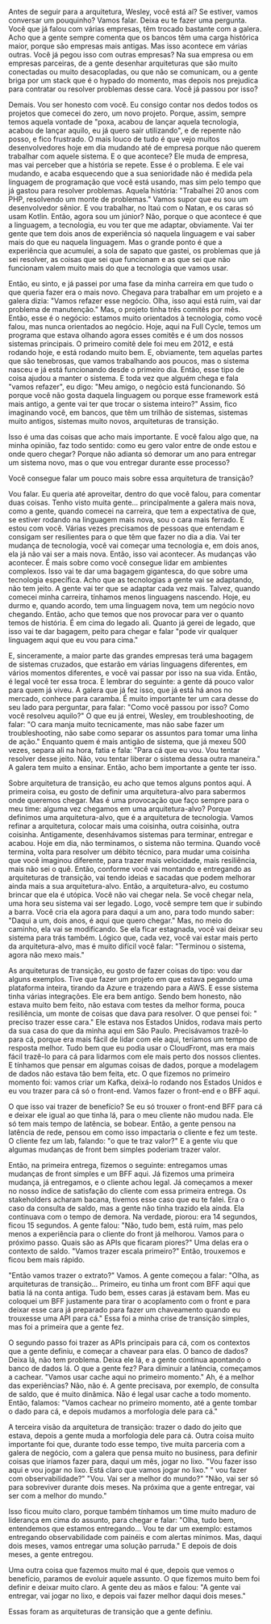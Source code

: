 Antes de seguir para a arquitetura, Wesley, você está aí? Se estiver, vamos conversar um pouquinho? Vamos falar. Deixa eu te fazer uma pergunta. Você que já falou com várias empresas, têm trocado bastante com a galera. Acho que a gente sempre comenta que os bancos têm uma carga histórica maior, porque são empresas mais antigas. Mas isso acontece em várias outras. Você já pegou isso com outras empresas? Na sua empresa ou em empresas parceiras, de a gente desenhar arquiteturas que são muito conectadas ou muito desacopladas, ou que não se comunicam, ou a gente briga por um stack que é o hypado do momento, mas depois nos prejudica para contratar ou resolver problemas desse cara. Você já passou por isso?

Demais. Vou ser honesto com você. Eu consigo contar nos dedos todos os projetos que comecei do zero, um novo projeto. Porque, assim, sempre temos aquela vontade de "poxa, acabou de lançar aquela tecnologia, acabou de lançar aquilo, eu já quero sair utilizando", e de repente não posso, e fico frustrado. O mais louco de tudo é que vejo muitos desenvolvedores hoje em dia mudando até de empresa porque não querem trabalhar com aquele sistema. E o que acontece? Ele muda de empresa, mas vai perceber que a história se repete. Esse é o problema. E ele vai mudando, e acaba esquecendo que a sua senioridade não é medida pela linguagem de programação que você está usando, mas sim pelo tempo que já gastou para resolver problemas. Aquela história: "Trabalhei 20 anos com PHP, resolvendo um monte de problemas." Vamos supor que eu sou um desenvolvedor sênior. E vou trabalhar, no Itaú com o Natan, e os caras só usam Kotlin. Então, agora sou um júnior? Não, porque o que acontece é que a linguagem, a tecnologia, eu vou ter que me adaptar, obviamente. Vai ter gente que tem dois anos de experiência só naquela linguagem e vai saber mais do que eu naquela linguagem. Mas o grande ponto é que a experiência que acumulei, a sola de sapato que gastei, os problemas que já sei resolver, as coisas que sei que funcionam e as que sei que não funcionam valem muito mais do que a tecnologia que vamos usar.

Então, eu sinto, e já passei por uma fase da minha carreira em que tudo o que queria fazer era o mais novo. Chegava para trabalhar em um projeto e a galera dizia: "Vamos refazer esse negócio. Olha, isso aqui está ruim, vai dar problema de manutenção." Mas, o projeto tinha três comitês por mês. Então, esse é o negócio: estamos muito orientados à tecnologia, como você falou, mas nunca orientados ao negócio. Hoje, aqui na Full Cycle, temos um programa que estava olhando agora esses comitês e é um dos nossos sistemas principais. O primeiro comitê dele foi meu em 2012, e está rodando hoje, e está rodando muito bem. E, obviamente, tem aquelas partes que são tenebrosas, que vamos trabalhando aos poucos, mas o sistema nasceu e já está funcionando desde o primeiro dia. Então, esse tipo de coisa ajudou a manter o sistema. E toda vez que alguém chega e fala "vamos refazer", eu digo: "Meu amigo, o negócio está funcionando. Só porque você não gosta daquela linguagem ou porque esse framework está mais antigo, a gente vai ter que trocar o sistema inteiro?" Assim, fico imaginando você, em bancos, que têm um trilhão de sistemas, sistemas muito antigos, sistemas muito novos, arquiteturas de transição.

Isso é uma das coisas que acho mais importante. E você falou algo que, na minha opinião, faz todo sentido: como eu gero valor entre de onde estou e onde quero chegar? Porque não adianta só demorar um ano para entregar um sistema novo, mas o que vou entregar durante esse processo?

Você consegue falar um pouco mais sobre essa arquitetura de transição?

Vou falar. Eu queria até aproveitar, dentro do que você falou, para comentar duas coisas. Tenho visto muita gente… principalmente a galera mais nova, como a gente, quando comecei na carreira, que tem a expectativa de que, se estiver rodando na linguagem mais nova, sou o cara mais ferrado. E estou com você. Várias vezes precisamos de pessoas que entendam e consigam ser resilientes para o que têm que fazer no dia a dia. Vai ter mudança de tecnologia, você vai começar uma tecnologia e, em dois anos, ela já não vai ser a mais nova. Então, isso vai acontecer. As mudanças vão acontecer. É mais sobre como você consegue lidar em ambientes complexos. Isso vai te dar uma bagagem gigantesca, do que sobre uma tecnologia específica. Acho que as tecnologias a gente vai se adaptando, não tem jeito. A gente vai ter que se adaptar cada vez mais. Talvez, quando comecei minha carreira, tínhamos menos linguagens nascendo. Hoje, eu durmo e, quando acordo, tem uma linguagem nova, tem um negócio novo chegando. Então, acho que temos que nos provocar para ver o quanto temos de história. É em cima do legado ali. Quanto já gerei de legado, que isso vai te dar bagagem, peito para chegar e falar "pode vir qualquer linguagem aqui que eu vou para cima."

E, sinceramente, a maior parte das grandes empresas terá uma bagagem de sistemas cruzados, que estarão em várias linguagens diferentes, em vários momentos diferentes, e você vai passar por isso na sua vida. Então, é legal você ter essa troca. E lembrar do seguinte: a gente dá pouco valor para quem já viveu. A galera que já fez isso, que já está há anos no mercado, conhece para caramba. É muito importante ter um cara desse do seu lado para perguntar, para falar: "Como você passou por isso? Como você resolveu aquilo?" O que eu já entrei, Wesley, em troubleshooting, de falar: "O cara manja muito tecnicamente, mas não sabe fazer um troubleshooting, não sabe como separar os assuntos para tomar uma linha de ação." Enquanto quem é mais antigão de sistema, que já mexeu 500 vezes, separa ali na hora, fatia e fala: "Para cá que eu vou. Vou tentar resolver desse jeito. Não, vou tentar liberar o sistema dessa outra maneira." A galera tem muito a ensinar. Então, acho bem importante a gente ter isso.

Sobre arquitetura de transição, eu acho que temos alguns pontos aqui. A primeira coisa, eu gosto de definir uma arquitetura-alvo para sabermos onde queremos chegar. Mas é uma provocação que faço sempre para o meu time: alguma vez chegamos em uma arquitetura-alvo? Porque definimos uma arquitetura-alvo, que é a arquitetura de tecnologia. Vamos refinar a arquitetura, colocar mais uma coisinha, outra coisinha, outra coisinha. Antigamente, desenhávamos sistemas para terminar, entregar e acabou. Hoje em dia, não terminamos, o sistema não termina. Quando você termina, volta para resolver um débito técnico, para mudar uma coisinha que você imaginou diferente, para trazer mais velocidade, mais resiliência, mais não sei o quê. Então, conforme você vai montando e entregando as arquiteturas de transição, vai tendo ideias e sacadas que podem melhorar ainda mais a sua arquitetura-alvo. Então, a arquitetura-alvo, eu costumo brincar que ela é utópica. Você não vai chegar nela. Se você chegar nela, uma hora seu sistema vai ser legado. Logo, você sempre tem que ir subindo a barra. Você cria ela agora para daqui a um ano, para todo mundo saber: "Daqui a um, dois anos, é aqui que quero chegar." Mas, no meio do caminho, ela vai se modificando. Se ela ficar estagnada, você vai deixar seu sistema para trás também. Lógico que, cada vez, você vai estar mais perto da arquitetura-alvo, mas é muito difícil você falar: "Terminou o sistema, agora não mexo mais."

As arquiteturas de transição, eu gosto de fazer coisas do tipo: vou dar alguns exemplos. Tive que fazer um projeto em que estava pegando uma plataforma inteira, tirando da Azure e trazendo para a AWS. E esse sistema tinha várias integrações. Ele era bem antigo. Sendo bem honesto, não estava muito bem feito, não estava com testes da melhor forma, pouca resiliência, um monte de coisas que dava para resolver. O que pensei foi: " preciso trazer esse cara." Ele estava nos Estados Unidos, rodava mais perto da sua casa do que da minha aqui em São Paulo. Precisávamos trazê-lo para cá, porque era mais fácil de lidar com ele aqui, teríamos um tempo de resposta melhor. Tudo bem que eu podia usar o CloudFront, mas era mais fácil trazê-lo para cá para lidarmos com ele mais perto dos nossos clientes. E tínhamos que pensar em algumas coisas de dados, porque a modelagem de dados não estava tão bem feita, etc. O que fizemos no primeiro momento foi: vamos criar um Kafka, deixá-lo rodando nos Estados Unidos e eu vou trazer para cá só o front-end. Vamos fazer o front-end e o BFF aqui.

O que isso vai trazer de benefício? Se eu só trouxer o front-end BFF para cá e deixar ele igual ao que tinha lá, para o meu cliente não mudou nada. Ele só tem mais tempo de latência, se bobear. Então, a gente pensou na latência de rede, pensou em como isso impactaria o cliente e fez um teste. O cliente fez um lab, falando: "o que te traz valor?" E a gente viu que algumas mudanças de front bem simples poderiam trazer valor.

Então, na primeira entrega, fizemos o seguinte: entregamos umas mudanças de front simples e um BFF aqui. Já fizemos uma primeira mudança, já entregamos, e o cliente achou legal. Já começamos a mexer no nosso índice de satisfação do cliente com essa primeira entrega. Os stakeholders acharam bacana, tivemos esse caso que eu te falei. Era o caso da consulta de saldo, mas a gente não tinha trazido ela ainda. Ela continuava com o tempo de demora. Na verdade, piorou: era 14 segundos, ficou 15 segundos. A gente falou: "Não, tudo bem, está ruim, mas pelo menos a experiência para o cliente do front já melhorou. Vamos para o próximo passo. Quais são as APIs que ficaram piores?" Uma delas era o contexto de saldo. "Vamos trazer escala primeiro?" Então, trouxemos e ficou bem mais rápido.

"Então vamos trazer o extrato?" Vamos. A gente começou a falar: "Olha, as arquiteturas de transição... Primeiro, eu tinha um front com BFF aqui que batia lá na conta antiga. Tudo bem, esses caras já estavam bem. Mas eu coloquei um BFF justamente para tirar o acoplamento com o front e para deixar esse cara já preparado para fazer um chaveamento quando eu trouxesse uma API para cá." Essa foi a minha crise de transição simples, mas foi a primeira que a gente fez.

O segundo passo foi trazer as APIs principais para cá, com os contextos que a gente definiu, e começar a chavear para elas. O banco de dados? Deixa lá, não tem problema. Deixa ele lá, e a gente continua apontando o banco de dados lá. O que a gente fez? Para diminuir a latência, começamos a cachear. "Vamos usar cache aqui no primeiro momento." Ah, é a melhor das experiências? Não, não é. A gente precisava, por exemplo, de consulta de saldo, que é muito dinâmica. Não é legal usar cache a todo momento. Então, falamos: "Vamos cachear no primeiro momento, até a gente tombar o dado para cá, e depois mudamos a morfologia dele para cá." 

A terceira visão da arquitetura de transição: trazer o dado do jeito que estava, depois a gente muda a morfologia dele para cá. Outra coisa muito importante foi que, durante todo esse tempo, tive muita parceria com a galera de negócio, com a galera que pensa muito no business, para definir coisas que iríamos fazer para, daqui um mês, jogar no lixo. "Vou fazer isso aqui e vou jogar no lixo. Está claro que vamos jogar no lixo." " vou fazer com observabilidade?" "Vou. Vai ser a melhor do mundo?" "Não, vai ser só para sobreviver durante dois meses. Na próxima que a gente entregar, vai ser com a melhor do mundo."

Isso ficou muito claro, porque também tínhamos um time muito maduro de liderança em cima do assunto, para chegar e falar: "Olha, tudo bem, entendemos que estamos entregando... Vou te dar um exemplo: estamos entregando observabilidade com painéis e com alertas mínimos. Mas, daqui dois meses, vamos entregar uma solução parruda." E depois de dois meses, a gente entregou.

Uma outra coisa que fazemos muito mal é que, depois que vemos o benefício, paramos de evoluir aquele assunto. O que fizemos muito bem foi definir e deixar muito claro. A gente deu as mãos e falou: "A gente vai entregar, vai jogar no lixo, e depois vai fazer melhor daqui dois meses." 

Essas foram as arquiteturas de transição que a gente definiu.